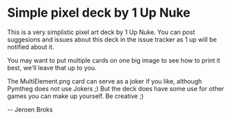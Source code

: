 # Simple pixel deck by 1 Up Nuke

This is a very simplistic pixel art deck by 1 Up Nuke.
You can post suggesions and issues about this deck in the issue tracker as 1 up will be notified about it.


You may want to put multiple cards on one big image to see how to print it best, we'll leave that up to you.

The MultiElement.png card can serve as a joker if you like, although Pymtheg does not use Jokers ;)
But the deck does have some use for other games you can make up yourself. Be creative ;)

-- Jeroen Broks
